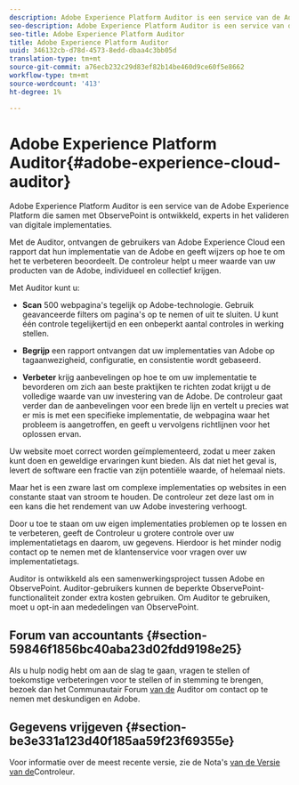 ```yaml
---
description: Adobe Experience Platform Auditor is een service van de Adobe Experience Platform die samen met ObservePoint is ontwikkeld, experts in het valideren van digitale implementaties.
seo-description: Adobe Experience Platform Auditor is een service van de Adobe Experience Platform die samen met ObservePoint is ontwikkeld, experts in het valideren van digitale implementaties.
seo-title: Adobe Experience Platform Auditor
title: Adobe Experience Platform Auditor
uuid: 346132cb-d78d-4573-8edd-dbaa4c3bb05d
translation-type: tm+mt
source-git-commit: a76ecb232c29d83ef82b14be460d9ce60f5e8662
workflow-type: tm+mt
source-wordcount: '413'
ht-degree: 1%

---
```



# Adobe Experience Platform Auditor{#adobe-experience-cloud-auditor}

Adobe Experience Platform Auditor is een service van de Adobe Experience Platform die samen met ObservePoint is ontwikkeld, experts in het valideren van digitale implementaties.

Met de Auditor, ontvangen de gebruikers van Adobe Experience Cloud een rapport dat hun implementatie van de Adobe en geeft wijzers op hoe te om het te verbeteren beoordeelt. De controleur helpt u meer waarde van uw producten van de Adobe, individueel en collectief krijgen.

Met Auditor kunt u:

* **Scan** 500 webpagina&#39;s tegelijk op Adobe-technologie. Gebruik geavanceerde filters om pagina&#39;s op te nemen of uit te sluiten. U kunt één controle tegelijkertijd en een onbeperkt aantal controles in werking stellen.

* **Begrijp** een rapport ontvangen dat uw implementaties van Adobe op tagaanwezigheid, configuratie, en consistentie wordt gebaseerd.

* **Verbeter** krijg aanbevelingen op hoe te om uw implementatie te bevorderen om zich aan beste praktijken te richten zodat krijgt u de volledige waarde van uw investering van de Adobe. De controleur gaat verder dan de aanbevelingen voor een brede lijn en vertelt u precies wat er mis is met een specifieke implementatie, de webpagina waar het probleem is aangetroffen, en geeft u vervolgens richtlijnen voor het oplossen ervan.

Uw website moet correct worden geïmplementeerd, zodat u meer zaken kunt doen en geweldige ervaringen kunt bieden. Als dat niet het geval is, levert de software een fractie van zijn potentiële waarde, of helemaal niets.

Maar het is een zware last om complexe implementaties op websites in een constante staat van stroom te houden. De controleur zet deze last om in een kans die het rendement van uw Adobe investering verhoogt.

Door u toe te staan om uw eigen implementaties problemen op te lossen en te verbeteren, geeft de Controleur u grotere controle over uw implementatietags en daarom, uw gegevens. Hierdoor is het minder nodig contact op te nemen met de klantenservice voor vragen over uw implementatietags.

Auditor is ontwikkeld als een samenwerkingsproject tussen Adobe en ObservePoint. Auditor-gebruikers kunnen de beperkte ObservePoint-functionaliteit zonder extra kosten gebruiken. Om Auditor te gebruiken, moet u opt-in aan mededelingen van ObservePoint.

## Forum van accountants {#section-59846f1856bc40aba23d02fdd9198e25}

Als u hulp nodig hebt om aan de slag te gaan, vragen te stellen of toekomstige verbeteringen voor te stellen of in stemming te brengen, bezoek dan het Communautair Forum [van de](https://forums.adobe.com/community/experience-cloud/platform/core-services/activation-service/auditor) Auditor om contact op te nemen met deskundigen en Adobe.

## Gegevens vrijgeven {#section-be3e331a123d40f185aa59f23f69355e}

Voor informatie over de meest recente versie, zie de Nota&#39;s [van de Versie van de](release-notes.md)Controleur.
